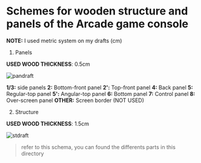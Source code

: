 # Schemes for wooden structure and panels of the Arcade game console

**NOTE:** I used metric system on my drafts (cm)

1. Panels

**USED WOOD THICKNESS**: 0.5cm

![pandraft](https://user-images.githubusercontent.com/32856358/39098266-424939d4-4668-11e8-80df-7b3ae34d18d9.png)

**1/3:** side panels
**2:** Bottom-front panel
**2':** Top-front panel
**4:** Back panel
**5:** Regular-top panel
**5':** Angular-top panel
**6:** Bottom panel
**7:** Control panel
**8:** Over-screen panel
**OTHER:** Screen border (NOT USED)

2. Structure

**USED WOOD THICKNESS**: 1.5cm

![stdraft](https://github.com/fherbine/ISN_2017-06/blob/master/game_console_design/Struct_draft.jpeg?raw=true)

> refer to this schema, you can found the differents parts in this directory
